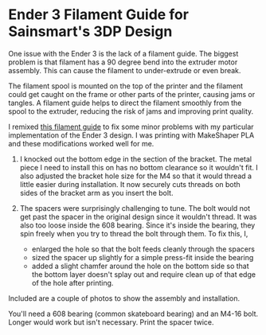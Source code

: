 # Ender 3 Filament Guide for Sainsmart's 3DP Design

One issue with the Ender 3 is the lack of a filament guide. The biggest problem is that filament has a 90 degree bend into the extruder motor assembly. This can cause the filament to under-extrude or even break. 

The filament spool is mounted on the top of the printer and the filament could get caught on the frame or other parts of the printer, causing jams or tangles. A filament guide helps to direct the filament smoothly from the spool to the extruder, reducing the risk of jams and improving print quality.

I remixed [this filament guide](https://www.thingiverse.com/thing:3052488) to fix some minor problems with my particular implementation of the Ender 3 design. I was printing with MakeShaper PLA and these modifications worked well for me.

1. I knocked out the bottom edge in the section of the bracket. The metal piece I need to install this on has no bottom clearance so it wouldn't fit. I also adjusted the bracket hole size for the M4 so that it would thread a little easier during installation. It now securely cuts threads on both sides of the bracket arm as you insert the bolt.

2. The spacers were surprisingly challenging to tune. The bolt would not get past the spacer in the original design since it wouldn't thread. It was also too loose inside the 608 bearing. Since it's inside the bearing, they spin freely when you try to thread the bolt through them. To fix this, I,
    - enlarged the hole so that the bolt feeds cleanly through the spacers
    - sized the spacer up slightly for a simple press-fit inside the bearing
    - added a slight chamfer around the hole on the bottom side so that the bottom layer doesn't splay out and require clean up of that edge of the hole after printing.

Included are a couple of photos to show the assembly and installation.

You'll need a 608 bearing (common skateboard bearing) and an M4-16 bolt. Longer would work but isn't necessary. Print the spacer twice.
